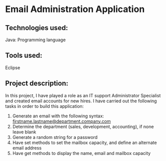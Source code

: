 # Email Administration Application

## Technologies used:
Java: Programming language

## Tools used:
Eclipse

## Project description:
In this project, I have played a role as an IT support Administrator Specialist and created email accounts for new hires.
I have carried out the following tasks in order to build this application:

1. Generate an email with the following syntax: firstname.lastname@department.company.com
2. Determine the department (sales, development, accounting), if none leave blank
3. Generate a random string for a password
4. Have set methods to set the mailbox capacity, and define an alternate email address
5. Have get methods to display the name, email and mailbox capacity
